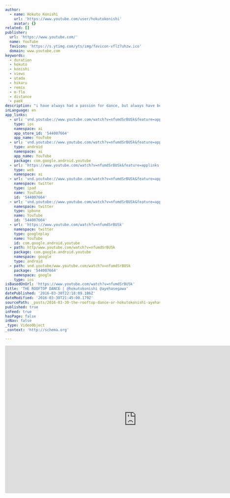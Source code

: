 ```yaml
---
author:
  - name: Hokuto Konishi
    url: 'https://www.youtube.com/user/hokutokonishi'
    avatar: {}
related: []
publisher:
  url: 'https://www.youtube.com/'
  name: YouTube
  favicon: 'https://s.ytimg.com/yts/img/favicon-vflz7uhzw.ico'
  domain: www.youtube.com
keywords:
  - duration
  - hokuto
  - konishi
  - views
  - utada
  - hikaru
  - remix
  - m-flo
  - distance
  - paek
description: "i have always had a passion for dance, but always have been fascinated with the art of stop-motion equally as much. why not put the two together? why not try to do it in a way i haven't seen before, in a way that i would like to see?"
inLanguage: en
app_links:
  - url: 'vnd.youtube://www.youtube.com/watch?v=nfumdSrBUSk&feature=applinks'
    type: ios
    namespace: ai
    app_store_id: '544007664'
    app_name: YouTube
  - url: 'vnd.youtube://www.youtube.com/watch?v=nfumdSrBUSk&feature=applinks'
    type: android
    namespace: ai
    app_name: YouTube
    package: com.google.android.youtube
  - url: 'https://www.youtube.com/watch?v=nfumdSrBUSk&feature=applinks'
    type: web
    namespace: ai
  - url: 'vnd.youtube://www.youtube.com/watch?v=nfumdSrBUSk&feature=applinks'
    namespace: twitter
    type: ipad
    name: YouTube
    id: '544007664'
  - url: 'vnd.youtube://www.youtube.com/watch?v=nfumdSrBUSk&feature=applinks'
    namespace: twitter
    type: iphone
    name: YouTube
    id: '544007664'
  - url: 'https://www.youtube.com/watch?v=nfumdSrBUSk'
    namespace: twitter
    type: googleplay
    name: YouTube
    id: com.google.android.youtube
  - path: http/www.youtube.com/watch?v=nfumdSrBUSk
    package: com.google.android.youtube
    namespace: google
    type: android
  - path: vnd.youtube/www.youtube.com/watch?v=nfumdSrBUSk
    package: '544007664'
    namespace: google
    type: ios
isBasedOnUrl: 'https://www.youtube.com/watch?v=nfumdSrBUSk'
title: 'THE ROOFTOP DANCE | @hokutokonishi @ayehasegawa'
datePublished: '2016-03-30T22:18:09.186Z'
dateModified: '2016-03-30T21:45:00.179Z'
sourcePath: _posts/2016-03-30-the-rooftop-dance-or-hokutokonishi-ayehasegawa.md
published: true
inFeed: true
hasPage: false
inNav: false
_type: VideoObject
_context: 'http://schema.org'

---
```

<iframe src="https://cdn.embedly.com/widgets/media.html?src=https%3A%2F%2Fwww.youtube.com%2Fembed%2FnfumdSrBUSk%3Ffeature%3Doembed&amp;url=https%3A%2F%2Fwww.youtube.com%2Fwatch%3Fv%3DnfumdSrBUSk&amp;image=https%3A%2F%2Fi.ytimg.com%2Fvi%2FnfumdSrBUSk%2Fhqdefault.jpg&amp;key=b7d04c9b404c499eba89ee7072e1c4f7&amp;type=text%2Fhtml&amp;schema=youtube" width="854" height="480" scrolling="no" frameborder="0" allowfullscreen="allowfullscreen" style=""></iframe>